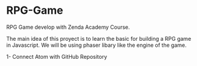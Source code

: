 # RPG-Game
RPG Game develop with Zenda Academy Course.

The main idea of this proyect is to learn the basic for building a RPG game in Javascript. We will be using phaser libary like the engine of the game.

1- Connect Atom with GitHub Repository
